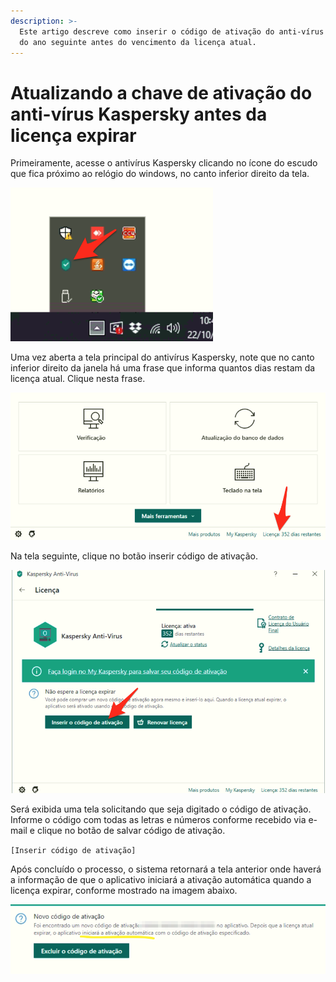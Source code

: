 ```yaml
---
description: >-
  Este artigo descreve como inserir o código de ativação do anti-vírus Kaspersky
  do ano seguinte antes do vencimento da licença atual.
---
```


# Atualizando a chave de ativação do anti-vírus Kaspersky antes da licença expirar

Primeiramente, acesse o antivírus Kaspersky clicando no ícone do escudo que fica próximo ao relógio do windows, no canto inferior direito da tela.

![Icone do anti-vírus kaspersky](<../../.gitbook/assets/image (57).png>)

Uma vez aberta a tela principal do antivírus Kaspersky, note que no canto inferior direito da janela há uma frase que informa quantos dias restam da licença atual. Clique nesta frase.

![Informação de quantos dias restam na licença atual.](<../../.gitbook/assets/image (58).png>)

Na tela seguinte, clique no botão inserir código de ativação.

![Clicar no botão inserir código de ativação.](<../../.gitbook/assets/image (59).png>)

Será exibida uma tela solicitando que seja digitado o código de ativação. Informe o código com todas as letras e números conforme recebido via e-mail e clique no botão de salvar código de ativação.

`[Inserir código de ativação]`

Após concluído o processo, o sistema retornará a tela anterior onde haverá a informação de que o aplicativo iniciará a ativação automática quando a licença expirar, conforme mostrado na imagem abaixo.

![Mensagem de confirmação que o código de ativação foi aceito.](<../../.gitbook/assets/image (60).png>)
